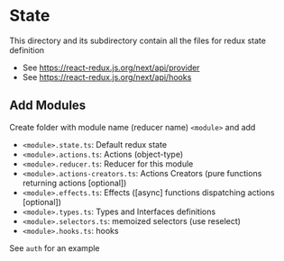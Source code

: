 # State

This directory and its subdirectory contain all the files for redux state definition

- See https://react-redux.js.org/next/api/provider
- See https://react-redux.js.org/next/api/hooks

## Add Modules

Create folder with module name (reducer name) `<module>` and add

- `<module>.state.ts`: Default redux state
- `<module>.actions.ts`: Actions (object-type)
- `<module>.reducer.ts`: Reducer for this module
- `<module>.actions-creators.ts`: Actions Creators (pure functions returning actions [optional])
- `<module>.effects.ts`: Effects ([async] functions dispatching actions [optional])
- `<module>.types.ts`: Types and Interfaces definitions
- `<module>.selectors.ts`: memoized selectors (use reselect)
- `<module>.hooks.ts`: hooks

See `auth` for an example
